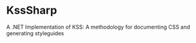 KssSharp
========

A .NET Implementation of KSS: A methodology for documenting CSS and generating styleguides
